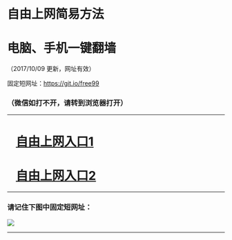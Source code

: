 ﻿# 自由上网简易方法

# 电脑、手机一键翻墙

（2017/10/09 更新，网址有效）

固定短网址：https://git.io/free99

### （微信如打不开，请转到浏览器打开）


***





# &nbsp;&nbsp; <a href="http://ft2876329864.fwq-tz-1001.info/fwqtz01.html?t=100900122127 " target="_blank">自由上网入口1</a>
# &nbsp;&nbsp; <a href="http://ft1307026888.fwq-tz-1002.info/fwqtz02.html?t=10090016657 " target="_blank">自由上网入口2</a>
***

### 请记住下图中固定短网址：

<img src="https://s3-us-west-2.amazonaws.com/fwq-1001/yjfq-20170905okok.png" /> 


***

